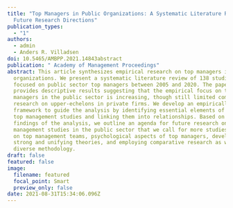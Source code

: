 ```yaml
---
title: "Top Managers in Public Organizations: A Systematic Literature Review and
  Future Research Directions"
publication_types:
  - "1"
authors:
  - admin
  - Anders R. Villadsen
doi: 10.5465/AMBPP.2021.14843abstract
publication: " Academy of Management Proceedings"
abstract: This article synthesizes empirical research on top managers in public
  organizations. We present a systematic literature review of 138 studies
  focused on public sector top managers between 2005 and 2020. The paper
  provides descriptive results suggesting that the empirical focus on top
  managers in the public sector is increasing, though still limited compared to
  research on upper-echelons in private firms. We develop an empirically-based
  framework to guide the analysis by identifying essential elements of existing
  top management studies and linking them into relationships. Based on the
  findings of the analysis, we outline an agenda for future research on top
  management studies in the public sector that we call for more studies focusing
  on top management teams, psychological aspects of top managers, developing
  strong and unifying theories, and employing comparative research as well as
  diverse methodology.
draft: false
featured: false
image:
  filename: featured
  focal_point: Smart
  preview_only: false
date: 2021-08-31T15:34:06.096Z
---
```

